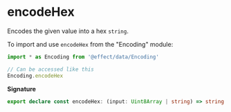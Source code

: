 # encodeHex

Encodes the given value into a hex `string`.

To import and use `encodeHex` from the "Encoding" module:

```ts
import * as Encoding from '@effect/data/Encoding'

// Can be accessed like this
Encoding.encodeHex
```

**Signature**

```ts
export declare const encodeHex: (input: Uint8Array | string) => string
```
